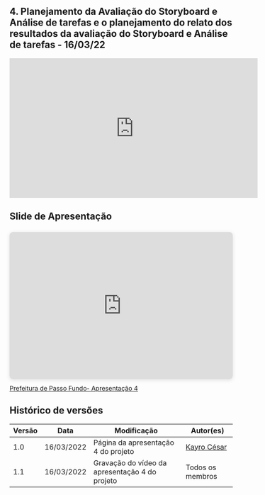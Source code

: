 ## 4. Planejamento da Avaliação do Storyboard e Análise de tarefas e o planejamento do relato dos resultados da avaliação do Storyboard e Análise de tarefas - 16/03/22

<div align="center">
    <iframe width="560" height="315" src="https://www.youtube.com/embed/0f6KHeT9Omo" title="YouTube video player" frameborder="0" allow="accelerometer; autoplay; clipboard-write; encrypted-media; gyroscope; picture-in-picture" allowfullscreen></iframe>
</div>


## Slide de Apresentação

<div style="position: relative; width: 100%; height: 0; padding-top: 56.2500%;
 padding-bottom: 48px; box-shadow: 0 2px 8px 0 rgba(63,69,81,0.16); margin-top: 1.6em; margin-bottom: 0.9em; overflow: hidden;
 border-radius: 8px; will-change: transform;">
  <iframe loading="lazy" style="position: absolute; width: 100%; height: 100%; top: 0; left: 0; border: none; padding: 0;margin: 0;"
    src="https:&#x2F;&#x2F;www.canva.com&#x2F;design&#x2F;DAE7EsRjEW8&#x2F;view?embed" allowfullscreen="allowfullscreen" allow="fullscreen">
  </iframe>
</div>
<a href="https:&#x2F;&#x2F;www.canva.com&#x2F;design&#x2F;DAE7EsRjEW8&#x2F;view?utm_content=DAE7EsRjEW8&amp;utm_campaign=designshare&amp;utm_medium=embeds&amp;utm_source=link" target="_blank" rel="noopener">Prefeitura de Passo Fundo- Apresentação 4</a>


## Histórico de versões
| Versão | Data | Modificação | Autor(es) |
|--|--|--|--|
| 1.0 | 16/03/2022 | Página da apresentação 4 do projeto |[Kayro César](https://github.com/kayrocesar) |
| 1.1 | 16/03/2022 | Gravação do vídeo da apresentação 4 do projeto | Todos os membros
